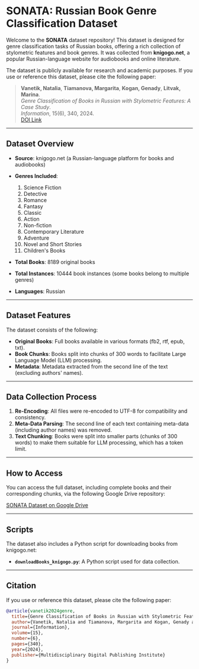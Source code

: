 # SONATA: Russian Book Genre Classification Dataset

Welcome to the **SONATA** dataset repository! This dataset is designed for genre classification tasks of Russian books, offering a rich collection of stylometric features and book genres. It was collected from **knigogo.net**, a popular Russian-language website for audiobooks and online literature.

The dataset is publicly available for research and academic purposes. If you use or reference this dataset, please cite the following paper:

> **Vanetik, Natalia**, **Tiamanova, Margarita**, **Kogan, Genady**, **Litvak, Marina**.  
> *Genre Classification of Books in Russian with Stylometric Features: A Case Study*.  
> *Information*, 15(6), 340, 2024.  
> [DOI Link](https://doi.org/10.3390/info15060340)

---

## Dataset Overview

- **Source**: knigogo.net (a Russian-language platform for books and audiobooks)
- **Genres Included**:  
  1. Science Fiction  
  2. Detective  
  3. Romance  
  4. Fantasy  
  5. Classic  
  6. Action  
  7. Non-fiction  
  8. Contemporary Literature  
  9. Adventure  
  10. Novel and Short Stories  
  11. Children's Books
  
- **Total Books**: 8189 original books
- **Total Instances**: 10444 book instances (some books belong to multiple genres)
- **Languages**: Russian
  
---

## Dataset Features

The dataset consists of the following:

- **Original Books**: Full books available in various formats (fb2, rtf, epub, txt).
- **Book Chunks**: Books split into chunks of 300 words to facilitate Large Language Model (LLM) processing.
- **Metadata**: Metadata extracted from the second line of the text (excluding authors' names).

---

## Data Collection Process

1. **Re-Encoding**: All files were re-encoded to UTF-8 for compatibility and consistency.
2. **Meta-Data Parsing**: The second line of each text containing meta-data (including author names) was removed.
3. **Text Chunking**: Books were split into smaller parts (chunks of 300 words) to make them suitable for LLM processing, which has a token limit.

---

## How to Access

You can access the full dataset, including complete books and their corresponding chunks, via the following Google Drive repository:

[SONATA Dataset on Google Drive](https://drive.google.com/drive/folders/1rnpMl39yOpsYTaE6ZGzk5nHQRU2dOASB?usp=sharing)

---

## Scripts

The dataset also includes a Python script for downloading books from knigogo.net:

- **`downloadBooks_knigogo.py`**: A Python script used for data collection.

---

## Citation

If you use or reference this dataset, please cite the following paper:

```bibtex
@article{vanetik2024genre,
  title={Genre Classification of Books in Russian with Stylometric Features: A Case Study},
  author={Vanetik, Natalia and Tiamanova, Margarita and Kogan, Genady and Litvak, Marina},
  journal={Information},
  volume={15},
  number={6},
  pages={340},
  year={2024},
  publisher={Multidisciplinary Digital Publishing Institute}
}

